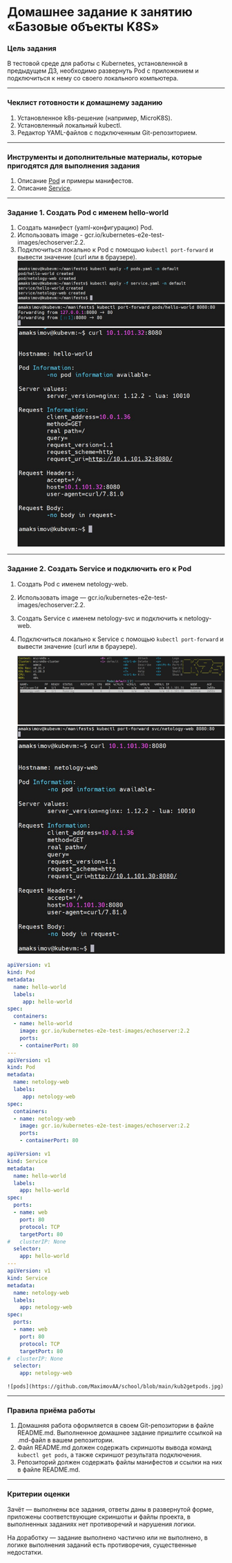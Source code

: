 # Домашнее задание к занятию «Базовые объекты K8S»

### Цель задания

В тестовой среде для работы с Kubernetes, установленной в предыдущем ДЗ, необходимо развернуть Pod с приложением и подключиться к нему со своего локального компьютера. 

------

### Чеклист готовности к домашнему заданию

1. Установленное k8s-решение (например, MicroK8S).
2. Установленный локальный kubectl.
3. Редактор YAML-файлов с подключенным Git-репозиторием.

------

### Инструменты и дополнительные материалы, которые пригодятся для выполнения задания

1. Описание [Pod](https://kubernetes.io/docs/concepts/workloads/pods/) и примеры манифестов.
2. Описание [Service](https://kubernetes.io/docs/concepts/services-networking/service/).

------

### Задание 1. Создать Pod с именем hello-world

1. Создать манифест (yaml-конфигурацию) Pod.
2. Использовать image - gcr.io/kubernetes-e2e-test-images/echoserver:2.2.
3. Подключиться локально к Pod с помощью `kubectl port-forward` и вывести значение (curl или в браузере).
   ![apply](https://github.com/MaximovAA/school/blob/main/kub2apply.jpg)
   ![helloworld](https://github.com/MaximovAA/school/blob/main/kub2helloworld.jpg)
   ![curl](https://github.com/MaximovAA/school/blob/main/kub2helloworld-curl.jpg)
------

### Задание 2. Создать Service и подключить его к Pod

1. Создать Pod с именем netology-web.
2. Использовать image — gcr.io/kubernetes-e2e-test-images/echoserver:2.2.
3. Создать Service с именем netology-svc и подключить к netology-web.
4. Подключиться локально к Service с помощью `kubectl port-forward` и вывести значение (curl или в браузере).

   ![k9s](https://github.com/MaximovAA/school/blob/main/kub2k9s.jpg)
   ![netology-web](https://github.com/MaximovAA/school/blob/main/kub2netology-web.jpg)
   ![curl](https://github.com/MaximovAA/school/blob/main/kub2netology-webcurl.jpg)

```yaml
apiVersion: v1
kind: Pod
metadata:
  name: hello-world
  labels:
     app: hello-world
spec:
  containers:
  - name: hello-world
    image: gcr.io/kubernetes-e2e-test-images/echoserver:2.2
    ports:
    - containerPort: 80
---
apiVersion: v1
kind: Pod
metadata:
  name: netology-web
  labels:
     app: netology-web
spec:
  containers:
  - name: netology-web
    image: gcr.io/kubernetes-e2e-test-images/echoserver:2.2
    ports:
    - containerPort: 80
```
   
```yaml
apiVersion: v1
kind: Service
metadata:
  name: hello-world
  labels:
    app: hello-world
spec:
  ports:
  - name: web
    port: 80
    protocol: TCP
    targetPort: 80
#   clusterIP: None
  selector:
    app: hello-world
---
apiVersion: v1
kind: Service
metadata:
  name: netology-web
  labels:
    app: netology-web
spec:
  ports:
  - name: web
    port: 80
    protocol: TCP
    targetPort: 80
#  clusterIP: None
  selector:
    app: netology-web
```
    ![pods](https://github.com/MaximovAA/school/blob/main/kub2getpods.jpg)
------

### Правила приёма работы

1. Домашняя работа оформляется в своем Git-репозитории в файле README.md. Выполненное домашнее задание пришлите ссылкой на .md-файл в вашем репозитории.
2. Файл README.md должен содержать скриншоты вывода команд `kubectl get pods`, а также скриншот результата подключения.
3. Репозиторий должен содержать файлы манифестов и ссылки на них в файле README.md.

------

### Критерии оценки
Зачёт — выполнены все задания, ответы даны в развернутой форме, приложены соответствующие скриншоты и файлы проекта, в выполненных заданиях нет противоречий и нарушения логики.

На доработку — задание выполнено частично или не выполнено, в логике выполнения заданий есть противоречия, существенные недостатки.
